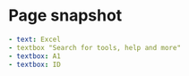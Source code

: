 # Page snapshot

```yaml
- text: Excel
- textbox "Search for tools, help and more"
- textbox: A1
- textbox: ID
```
